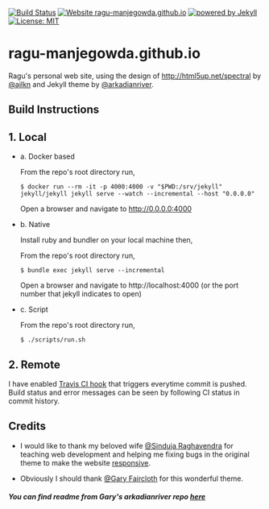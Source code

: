 [![Build Status](https://travis-ci.org/ragu-manjegowda/ragu-manjegowda.github.io.svg?branch=master)](https://travis-ci.org/ragu-manjegowda/ragu-manjegowda.github.io)
[![Website ragu-manjegowda.github.io](https://img.shields.io/website-up-down-green-red/http/ragu-manjegowda.github.io.svg)](https://ragu-manjegowda.github.io/)
[![powered by Jekyll](https://img.shields.io/badge/powered_by-Jekyll-green.svg)](https://jekyllrb.com/)
[![License: MIT](https://img.shields.io/badge/License-MIT-green.svg)](https://opensource.org/licenses/MIT)

# ragu-manjegowda.github.io

Ragu's personal web site, using the design of http://html5up.net/spectral 
by [@ajlkn](http://twitter.com/ajlkn) and Jekyll theme by 
[@arkadianriver](https://arkadianriver.github.io/arkadianriver.com/).

## Build Instructions

## 1. Local

   - a. Docker based

        From the repo's root directory run,

        ```
        $ docker run --rm -it -p 4000:4000 -v "$PWD:/srv/jekyll" jekyll/jekyll jekyll serve --watch --incremental --host "0.0.0.0"
        ```
        Open a browser and navigate to http://0.0.0.0:4000

   - b. Native

        Install ruby and bundler on your local machine then,

        From the repo's root directory run,

        ```
        $ bundle exec jekyll serve --incremental
        ```
        Open a browser and navigate to http://localhost:4000 (or the port number that jekyll 
        indicates to open)

   - c. Script

        From the repo's root directory run,

        ```
        $ ./scripts/run.sh
        ```


## 2. Remote

I have enabled [Travis CI hook](https://travis-ci.org/github/ragu-manjegowda/ragu-manjegowda.github.io/builds/) that triggers everytime commit is pushed. 
Build status and error messages can be seen by following CI status in commit history.


## Credits

* I would like to thank my beloved wife [@Sinduja Raghavendra](https://github.com/sinduja-raghavendra) 
for teaching web development and helping me fixing bugs 
in the original theme to make the website [responsive](https://en.wikipedia.org/wiki/Responsive_web_design).

* Obviously I should thank [@Gary Faircloth](https://github.com/arkadianriver) 
for this wonderful theme.


#### ***You can find readme from Gary's **arkadianriver** repo [here](https://github.com/arkadianriver/arkadianriver.com)***
